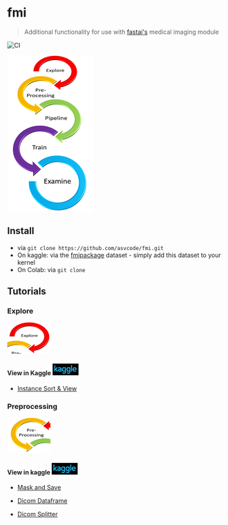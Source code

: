 # fmi
> Additional functionality for use with [fastai's](https://github.com/fastai/fastai/blob/master/nbs/60_medical.imaging.ipynb) medical imaging module


![CI](https://github.com/asvcode/fmi/workflows/CI/badge.svg)

![](nbs/images/graphic6s.png)


## Install

- via `git clone https://github.com/asvcode/fmi.git`
- On kaggle: via the [fmipackage](https://www.kaggle.com/avirdee/fmipackage) dataset - simply add this dataset to your kernel
- On Colab: via `git clone`

## Tutorials

### Explore
![](nbs/images/graphic7w.PNG)

#### View in Kaggle ![](nbs/images/kagglew.png)

- [Instance Sort & View](https://www.kaggle.com/avirdee/sort-tutorial)

### Preprocessing
![](nbs/images/graphic8w.PNG)

#### View in kaggle ![](nbs/images/kagglew.png)

- [Mask and Save](https://www.kaggle.com/avirdee/mask-and-save-tutorial)

- [Dicom Dataframe](https://www.kaggle.com/avirdee/dicom-dataframe-tutorial)

- [Dicom Splitter](https://www.kaggle.com/avirdee/dicom-splitter-tutorial)
